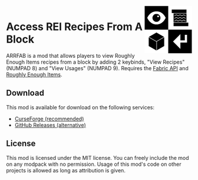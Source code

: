 <img src="./src/main/resources/assets/arrfab/icon.png" align="right" width="128px"/>

# Access REI Recipes From A Block

ARRFAB is a mod that allows players to view Roughly Enough Items recipes from a block by adding 2 keybinds, "View Recipes" (NUMPAD 8) and "View Usages" (NUMPAD 9). Requires the [Fabric API](https://www.curseforge.com/minecraft/mc-mods/fabric-api) and [Roughly Enough Items](https://www.curseforge.com/minecraft/mc-mods/roughly-enough-items).

## Download

This mod is available for download on the following services:

- [CurseForge (recommended)](https://www.curseforge.com/minecraft/mc-mods/arrfab)
- [GitHub Releases (alternative)](https://github.com/joaoh1/ARRFAB/releases)

## License

This mod is licensed under the MIT license. You can freely include the mod on any modpack with no permission. Usage of this mod's code on other projects is allowed as long as attribution is given.